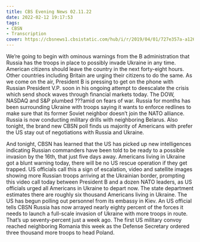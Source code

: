 ```yaml
---
title: CBS Evening News 02.11.22
date: 2022-02-12 19:17:53
tags:
- CBSN
- Transcription
cover: https://cbsnews1.cbsistatic.com/hub/i/r/2019/04/01/727e357a-a126-4138-a2c5-4d3222669d57/thumbnail/640x360/3ff2761028dc5c65cc4f07acd54bcd5c/cbsn2-logo-1920x1080.jpg
---
```

We’re going to begin with ominous warnings from the B administration that Russia has the troops in place to possibly invade Ukraine in any time. American citizens should leave the country in the next forty-eight hours. Other countries including Britain are urging their citizens to do the same. As we come on the air, President B is pressing to get on the phone with Russian President V.P. soon in his ongoing attempt to deescalate the crisis which send shock waves through financial markets today. The DOW, NASDAQ and S&P plumbed ???amid on fears of war. Russia for months has been surrounding Ukraine with troops saying it wants to enforce redlines to make sure that its former Soviet neighbor doesn’t join the NATO alliance. Russia is now conducting military drills with neighboring Belarus. Also tonight, the brand new CBSN poll finds us majority of Americans with prefer the US stay out of negotiations with Russia and Ukraine. 

And tonight, CBSN has learned that the US has picked up new intelligences indicating Russian commanders have been told to be ready to a possible invasion by the 16th, that just five days away. Americans living in Ukraine got a blunt warning today, there will be no US rescue operation if they get trapped. US officials call this a sign of escalation, video and satellite images showing more Russian troops arriving at the Ukrainian border, prompting this video call today between President B and a dozen NATO leaders, as US officials urged all Americans in Ukraine to depart now. The state department estimates there are roughly six thousand Americans living in Ukraine. The US has begun polling out personnel from its embassy in Kiev. An US official tells CBSN Russia has now arrayed nearly eighty percent of the forces it needs to launch a full-scale invasion of Ukraine with more troops in route. That’s up seventy-percent just a week ago. The first US military convoy reached neighboring Romania this week as the Defense Secretary ordered three thousand more troops to head Poland. 
